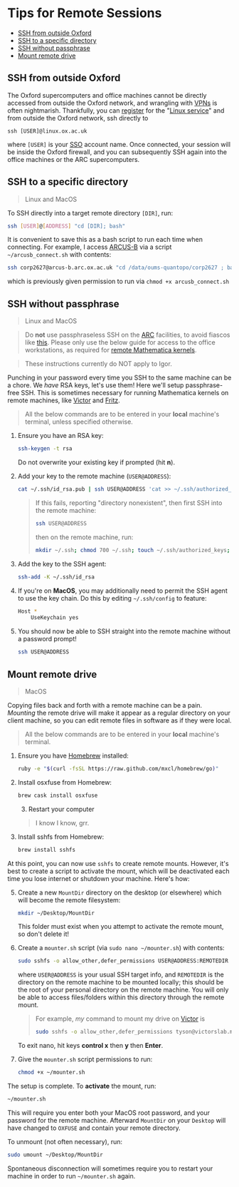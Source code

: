 Tips for Remote Sessions
========================

* [SSH from outside Oxford](#ssh-from-outside-oxford)
* [SSH to a specific directory](#ssh-to-a-specific-directory)
* [SSH without passphrase](#ssh-without-passphrase)
* [Mount remote drive](#mount-remote-drive)

## SSH from outside Oxford

The Oxford supercomputers and office machines cannot be directly accessed from outside the Oxford network, and wrangling with [VPNs](https://help.it.ox.ac.uk/remote-access-services) is often nightmarish. Thankfully, you can [register](https://register.it.ox.ac.uk/accman/shell) for the "[Linux service](https://help.it.ox.ac.uk/use-linux-service)" and from outside the Oxford network, ssh directly to
```
ssh [USER]@linux.ox.ac.uk
```
where `[USER]` is your [SSO](https://help.it.ox.ac.uk/oxford-username-and-sso) account name. 
Once connected, your session will be inside the Oxford firewall, and you can subsequently SSH again into the office machines or the ARC supercomputers.

## SSH to a specific directory
> Linux and MacOS

To SSH directly into a target remote directory `[DIR]`, run:
```bash
ssh [USER]@[ADDRESS] "cd [DIR]; bash"
```
It is convenient to save this as a bash script to run each time when connecting. For example, I access [ARCUS-B](arcusB.md) via a script `~/arcusb_connect.sh` with contents:
```bash
ssh corp2627@arcus-b.arc.ox.ac.uk "cd /data/oums-quantopo/corp2627 ; bash"
```
which is previously given permission to run via `chmod +x arcusb_connect.sh`

## SSH without passphrase
> Linux and MacOS

> Do **not** use passphraseless SSH on the [ARC](arc.md) facilities, to avoid fiascos like [this](https://www.theregister.com/2020/05/13/uk_archer_supercomputer_cyberattack/). Please only use the below guide for access to the office workstations, as required for [remote Mathematica kernels](remotemmakernel.md).

> These instructions currently do NOT apply to Igor.

Punching in your password every time you SSH to the same machine can be a chore. We *have* RSA keys, let's use them! Here we'll setup passphrase-free SSH. This is sometimes necessary for running Mathematica kernels on remote machines, like [Victor](victor.md) and [Fritz](fritz).

> All the below commands are to be entered in your **local** machine's terminal, unless specified otherwise.

1. Ensure you have an RSA key:
    ```bash
    ssh-keygen -t rsa
    ```
    Do not overwrite your existing key if prompted (hit **n**).
 
2. Add your key to the remote machine (`USER@ADDRESS`):
    ```bash
    cat ~/.ssh/id_rsa.pub | ssh USER@ADDRESS 'cat >> ~/.ssh/authorized_keys'
    ```
    > If this fails, reporting "directory nonexistent", then first SSH into the remote machine:
    > ```bash
    > ssh USER@ADDRESS
    > ```
    > then on the remote machine, run:
    > ```bash
    > mkdir ~/.ssh; chmod 700 ~/.ssh; touch ~/.ssh/authorized_keys; chmod 600 ~/.ssh/authorized_keys
    > 
    > ```

3. Add the key to the SSH agent:
    ```bash
    ssh-add -K ~/.ssh/id_rsa
    ```

4. If you're on **MacOS**, you may additionally need to permit the SSH agent to use the key chain. Do this by editing `~/.ssh/config` to feature:
    ```bash
    Host *
        UseKeychain yes
    ```

5. You should now be able to SSH straight into the remote machine without a password prompt!
    ```bash
    ssh USER@ADDRESS
    ```


## Mount remote drive
> MacOS

Copying files back and forth with a remote machine can be a pain. *Mounting* the remote drive will make it appear as a regular directory on your client machine, so you can edit remote files in software as if they were local.

> All the below commands are to be entered in your **local** machine's terminal.

1. Ensure you have [Homebrew](https://brew.sh/) installed:
    ```bash
    ruby -e "$(curl -fsSL https://raw.github.com/mxcl/homebrew/go)"
    ```

2. Install osxfuse from Homebrew:
    ```bash
    brew cask install osxfuse
    ```

    3. Restart your computer
    > I know I know, grr.

4. Install sshfs from Homebrew:
    ```bash
    brew install sshfs
    ```

At this point, you can now use `sshfs` to create remote mounts. However, it's best to create a script to activate the mount, which will be deactivated each time you lose internet or shutdown your machine. Here's how:

5. Create a new `MountDir` directory on the desktop (or elsewhere) which will become the remote filesystem:
    ```bash
    mkdir ~/Desktop/MountDir
    ```
    This folder must exist when you attempt to activate the remote mount, so don't delete it!

6. Create a `mounter.sh` script (via `sudo nano ~/mounter.sh`) with contents:
    ```bash
    sudo sshfs -o allow_other,defer_permissions USER@ADDRESS:REMOTEDIR ~/Desktop/MountDir
    ```
    where `USER@ADDRESS` is your usual SSH target info, and `REMOTEDIR` is the directory on the remote machine to be mounted locally; this should be the root of your personal directory on the remote machine. You will only be able to access files/folders within this directory through the remote mount.
    > For example, *my* command to mount my drive on [Victor](victor.md) is
    > ```bash
    > sudo sshfs -o allow_other,defer_permissions tyson@victorslab.materials.ox.ac.uk:/home/tyson ~/Desktop/MountDir
    > ```
    To exit nano, hit keys **control x** then **y** then **Enter**.

7. Give the `mounter.sh` script permissions to run:
    ```bash
    chmod +x ~/mounter.sh
    ```

The setup is complete. To **activate** the mount, run:
```bash
~/mounter.sh
```
This will require you enter both your MacOS root password, and your password for the remote machine.
Afterward `MountDir` on your `Desktop` will have changed to `OXFUSE` and contain your remote directory. 

To unmount (not often necessary), run: 
```bash
sudo umount ~/Desktop/MountDir
```

Spontaneous disconnection will sometimes require you to restart your machine in order to run `~/mounter.sh` again.
